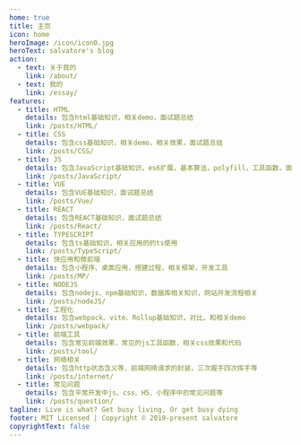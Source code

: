 ```yaml
---
home: true
title: 主页
icon: home
heroImage: /icon/icon0.jpg
heroText: salvatore's blog
action:
  - text: 关于我的
    link: /about/
  - text: 我的
    link: /essay/
features:
  - title: HTML
    details: 包含html基础知识，相关demo，面试题总结
    link: /posts/HTML/
  - title: CSS
    details: 包含css基础知识，相关demo，相关效果，面试题总结
    link: /posts/CSS/
  - title: JS
    details: 包含JavaScript基础知识，es6扩展，基本算法，polyfill，工具函数，面试题总结
    link: /posts/JavaScript/
  - title: VUE
    details: 包含VUE基础知识，面试题总结
    link: /posts/Vue/
  - title: REACT
    details: 包含REACT基础知识，面试题总结
    link: /posts/React/
  - title: TYPESCRIPT
    details: 包含ts基础知识，相关应用的的ts使用
    link: /posts/TypeScript/
  - title: 快应用和微前端
    details: 包含小程序、桌面应用，搭建过程，相关框架，开发工具
    link: /posts/MP/
  - title: NODEJS
    details: 包含nodejs、npm基础知识，数据库相关知识，网站开发流程相关
    link: /posts/nodeJS/
  - title: 工程化
    details: 包含webpack、vite、Rollup基础知识，对比，和相关demo
    link: /posts/webpack/
  - title: 前端工具
    details: 包含常见前端效果，常见的js工具函数，相关css效果和代码
    link: /posts/tool/
  - title: 网络相关
    details: 包含http状态含义等，前端网络请求的封装，三次握手四次挥手等
    link: /posts/internet/
  - title: 常见问题
    details: 包含平常开发中js、css、H5、小程序中的常见问题等
    link: /posts/question/
tagline: Live is what? Get busy living, Or get busy dying
footer: MIT Licensed | Copyright © 2019-present salvatore
copyrightText: false
---
```


<style>
  .hero>img {
    width: 200px;
    height: 200px;
    object-fit:cover;
    border-radius: 50%;
    transition: transform .5s;
    cursor: pointer;
  }
</style>
